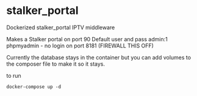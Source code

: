# stalker_portal
Dockerized stalker_portal IPTV middleware

Makes a Stalker portal on port 90 Default user and pass admin:1
phpmyadmin - no login on port 8181 (FIREWALL THIS OFF)

Currently the database stays in the container but you can add volumes to the composer file to make it so it stays.


to run 


```
docker-compose up -d
```
